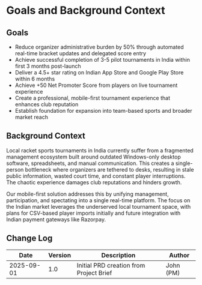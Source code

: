 # Goals and Background Context

## Goals
- Reduce organizer administrative burden by 50% through automated real-time bracket updates and delegated score entry
- Achieve successful completion of 3-5 pilot tournaments in India within first 3 months post-launch  
- Deliver a 4.5+ star rating on Indian App Store and Google Play Store within 6 months
- Achieve +50 Net Promoter Score from players on live tournament experience
- Create a professional, mobile-first tournament experience that enhances club reputation
- Establish foundation for expansion into team-based sports and broader market reach

## Background Context

Local racket sports tournaments in India currently suffer from a fragmented management ecosystem built around outdated Windows-only desktop software, spreadsheets, and manual communication. This creates a single-person bottleneck where organizers are tethered to desks, resulting in stale public information, wasted court time, and constant player interruptions. The chaotic experience damages club reputations and hinders growth.

Our mobile-first solution addresses this by unifying management, participation, and spectating into a single real-time platform. The focus on the Indian market leverages the underserved local tournament space, with plans for CSV-based player imports initially and future integration with Indian payment gateways like Razorpay.

## Change Log
| Date | Version | Description | Author |
|------|---------|-------------|---------|
| 2025-09-01 | 1.0 | Initial PRD creation from Project Brief | John (PM) |
